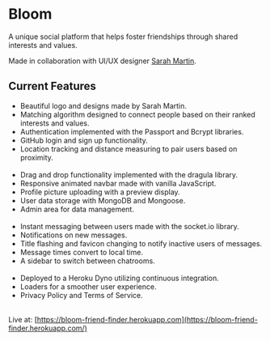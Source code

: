 # Bloom

A unique social platform that helps foster friendships through shared interests and values.

Made in collaboration with UI/UX designer [Sarah Martin](https://www.sarahmartinart.com/).

## Current Features

- Beautiful logo and designs made by Sarah Martin.
- Matching algorithm designed to connect people based on their ranked interests and values.
- Authentication implemented with the Passport and Bcrypt libraries.
- GitHub login and sign up functionality.
- Location tracking and distance measuring to pair users based on proximity.
<br>&nbsp;
- Drag and drop functionality implemented with the dragula library.
- Responsive animated navbar made with vanilla JavaScript.
- Profile picture uploading with a preview display.
- User data storage with MongoDB and Mongoose.
- Admin area for data management.
<br>&nbsp;
- Instant messaging between users made with the socket.io library.
- Notifications on new messages.
- Title flashing and favicon changing to notify inactive users of messages.
- Message times convert to local time.
- A sidebar to switch between chatrooms.
<br>&nbsp;
- Deployed to a Heroku Dyno utilizing continuous integration.
- Loaders for a smoother user experience.
- Privacy Policy and Terms of Service.
<br>&nbsp;

Live at: [https://bloom-friend-finder.herokuapp.com](https://bloom-friend-finder.herokuapp.com/)
